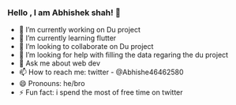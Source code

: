 ### Hello , I am Abhishek shah! 👋




- 🔭 I’m currently working on Du project
- 🌱 I’m currently learning flutter 
- 👯 I’m looking to collaborate on Du project
- 🤔 I’m looking for help with filling the data regaring the du project 
- 💬 Ask me about web dev 
- 📫 How to reach me: twitter - @Abhishe46462580
- 😄 Pronouns: he/bro
- ⚡ Fun fact: i spend the most of free time on twitter 

